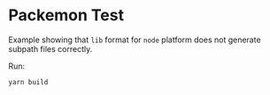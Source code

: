 # Packemon Test

Example showing that `lib` format for `node` platform does not generate subpath files correctly.

Run:
```shell
yarn build
```